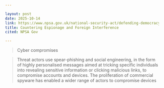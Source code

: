 ```yaml
---

layout: post
date: 2025-10-14
link: https://www.npsa.gov.uk/national-security-act/defending-democracy/countering-espionage-and-foreign-interference 
title: Countering Espionage and Foreign Interference
cited: NPSA Gov

---
```


> Cyber compromises 

> Threat actors use spear-phishing and social engineering, in the form of highly personalised messages aimed at tricking specific individuals into revealing sensitive information or clicking malicious links, to compromise accounts and devices. The proliferation of commercial spyware has enabled a wider range of actors to compromise devices